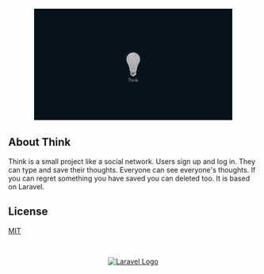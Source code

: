<p align="center"><img src="https://github.com/dimitriouore/think/blob/main/public/system_images/banner.jpg" width="400" alt="Think Logo"></p>

## About Think

Think is a small project like a social network. Users sign up and log in. They can type and save their thoughts. Everyone can see everyone's thoughts. If you can regret something you have saved you can deleted too. It is based on Laravel.

## License

[MIT](https://choosealicense.com/licenses/mit/)

<br>

<p align="center"><a href="https://laravel.com" target="_blank"><img src="https://raw.githubusercontent.com/laravel/art/master/logo-lockup/5%20SVG/2%20CMYK/1%20Full%20Color/laravel-logolockup-cmyk-red.svg" width="400" alt="Laravel Logo"></a></p>
